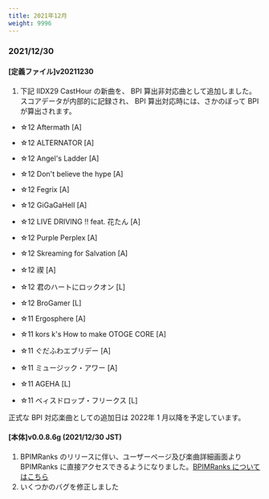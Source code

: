 ```yaml
---
title: 2021年12月
weight: 9996
---
```


### 2021/12/30

#### [定義ファイル]v20211230

1. 下記 IIDX29 CastHour の新曲を、 BPI 算出非対応曲として追加しました。  
   スコアデータが内部的に記録され、 BPI 算出対応時には、さかのぼって BPI が算出されます。

- ☆12 Aftermath [A]

- ☆12 ALTERNATOR [A]

- ☆12 Angel's Ladder [A]

- ☆12 Don't believe the hype [A]

- ☆12 Fegrix [A]

- ☆12 GiGaGaHell [A]

- ☆12 LIVE DRIVING !! feat. 花たん [A]

- ☆12 Purple Perplex [A]

- ☆12 Skreaming for Salvation [A]

- ☆12 禊 [A]

- ☆12 君のハートにロックオン [L]

- ☆12 BroGamer [L]

- ☆11 Ergosphere [A]

- ☆11 kors k's How to make OTOGE CORE [A]

- ☆11 ぐだふわエブリデー [A]

- ☆11 ミュージック・アワー [A]

- ☆11 AGEHA [L]

- ☆11 ベィスドロップ・フリークス [L]

  

正式な BPI 対応楽曲としての追加日は 2022年 1 月以降を予定しています。

#### [本体]v0.0.8.6g (2021/12/30 JST)

1. BPIMRanks のリリースに伴い、ユーザーページ及び楽曲詳細画面より BPIMRanks に直接アクセスできるようになりました。[BPIMRanks についてはこちら](https://twitter.com/BPIManager/status/1475083230760300545)
2. いくつかのバグを修正しました
